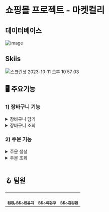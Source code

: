# 쇼핑몰 프로젝트 - 마켓컬리


## 데이터베이스
![image](https://github.com/AHNYUNKI/Team_Project/assets/121776373/c0bbf344-4361-42fc-8656-1fd031991222)


## Skiis
<img width="1588" alt="스크린샷 2023-10-11 오후 10 57 03" src="https://github.com/AHNYUNKI/Team_Project/assets/121776373/b081b2b1-b914-4caf-a09d-089a88065c11">

## 🖥️ 주요기능

### 1) 장바구니 기능
<details>
<summary>장바구니 담기</summary>

![img_1.png](img_1.png)

>장바구니 담기 Service 로직
```java
 /**
     * 회원 정보와 상품 정보를 받고 그 정보를 바탕으로 장바구니를 생성한다.
     */
    @Transactional
    public void addCart(Long memberId, Long itemId, int count, int price) {
                                                                        // Custom 예외처리 생성 후 처리
        Member member = memberRepository.findById(memberId).orElseThrow(ValueException::new);

        Item item = itemRepository.findById(itemId).orElseThrow(ValueException::new);

        Cart cart = cartRepository.save(Cart.builder()
                .member(member)
                .build());

        CartItem cartItem = cartItemRepository.save(CartItem.builder()
                .item(item)
                .count(count)
                .totalPrice(price)
                .cart(cart)
                .build());
    }
```
> 장바구니 담기 Controller 로직
```java
    private final CartService cartService;

    @PostMapping("/cart/add")
    public String addCart(@AuthenticationPrincipal MyUserDetails principal,
                        @RequestParam Long itemId,
                        @RequestParam int count,
                        @RequestParam int total) {

        cartService.addCart(principal.getMember().getId(), itemId, count, total);

        return "/index";

    }
```
</details>

<details>
<summary>장바구니 조회</summary>

![img_2.png](img_2.png)

>장바구니 조회 Service 로직
```java
    /**
     * QueryDSL을 사용해 장바구니에 저장된 상품 정보들을 가져온다.
     */
    public List<CartResponse> cartFindOne(Long memberId) {

        CartFindOne cartFindOne = new CartFindOne();

        cartFindOne.setMemberId(memberId);

        return cartRepository.cartFindOne(cartFindOne);
    }
```

>장바구니 조회 CustomRepository
```java
/**
     * QueryDSL -> 매핑된 엔티티에서 원하는 정보만 가져오기 위해 사용(성능 N+1 해결)
     *             (상품 ID, 상품 이름, 장바구니에 담을 상품 총 개수, 상품 가격, 장바구니에 담은 가격 총합)
     */
    @Override
    public List<CartResponse> cartFindOne(CartFindOne cartFindOne) {

        QCartItem cartItem = QCartItem.cartItem;
        QCart cart = QCart.cart;
        QMember member = QMember.member;
        QItem item = QItem.item;

        List<Tuple> queryResults = query
                .select(
                        item.id,
                        item.name,
                        cartItem.count.sum(),
                        item.price,
                        cartItem.totalPrice.sum())
                .from(cartItem)
                .join(cart).on(cartItem.cart.id.eq(cart.id))
                .join(item).on(cartItem.item.id.eq(item.id))
                .where(cart.member.id.eq(cartFindOne.getMemberId()))
                .groupBy(item.id)
                .fetch();

        List<CartResponse> cartResponses = new ArrayList<>();

        queryResults.forEach(tuple -> {
            CartResponse cartResponse = new CartResponse();
            cartResponse.setItemId(tuple.get(item.id));
            cartResponse.setName(tuple.get(item.name));
            cartResponse.setCount(tuple.get(cartItem.count.sum()));
            cartResponse.setPrice(tuple.get(item.price));
            cartResponse.setTotalPrice(tuple.get(cartItem.totalPrice.sum()));
            cartResponses.add(cartResponse);
        });
        return cartResponses;
    }

    private BooleanExpression cartIdLike(Long memberId) {
        if (memberId == null) {
            throw new ValueException();
        }

        return member.id.ne(memberId);

    }
```
> 장바구니 조회 Controller 로직
```java
    @GetMapping("/carts")
    public String cartList(@AuthenticationPrincipal MyUserDetails principal, Model model) {

        List<CartResponse> carts = cartService.cartFindOne(principal.getMember().getId());

        model.addAttribute("carts", carts);

        return "/cart/cart";
    }
```

</details>

### 2) 주문 기능
<details>
<summary>주문 생성</summary>

![img_3.png](img_3.png)

> 주문 Service 로직
```java
   /**
     * 주문 로직
     */
    @Transactional
    public void order(Long memberId, Long itemId, int count) {

        // 회원 id로 회원 정보 가져왔다.
        Member member = memberRepository.findById(memberId).orElseThrow(ValueException::new);

        // 상품 id로 상품 정보를 가져왔다.
        Item item = itemRepository.findById(itemId).orElseThrow(ValueException::new);

        // 주문생성
        Order order = orderRepository.save(Order.builder()
                .member(member)
                .orderStatus(OrderStatus.ORDER)
                .build());

        // 생성된 주문을 바탕으로 주문 시작
        OrderItem orderItem = OrderItem.createOrderItem(item, item.getPrice(), count, order);

        orderItemRepository.save(orderItem);

    }
```

> 주문 시 증감 로직
```java
    // service에서 넘겨 받은 데이터를 토대로 OrderItem을 만들고, item 재고 수량을 줄였다.
    public static OrderItem createOrderItem(Item item, int price, int count, Order order) {

        item.removeStock(count);

        return OrderItem.builder()
                .item(item)
                .price(price)
                .count(count)
                .order(order)
                .build();
    }

/**
 * 재고 증가
 */
public void addStock(int quantity) {
        this.stockQuantity += quantity;
        }

/**
 * 재고 감소
 */
public void removeStock(int quantity) {

        System.out.println("quantity => " + quantity);

        int restStock = this.stockQuantity - quantity;
        if (restStock < 0) {
        throw new NotEnoughStockException("품절 되었습니다.");
        }

        this.stockQuantity = restStock;

        }
```
>주문 Controller 로직
```java
    /**
     * 상품 주문
     */
    @PostMapping("/order")
    public String order(@AuthenticationPrincipal MyUserDetails myUserDetails,
                        @RequestParam Long itemId,
                        @RequestParam int count) {

        orderService.order(myUserDetails.getMember().getId(), itemId, count);

        return "index";
    }
```

</details>
<details>

<summary>주문 조회</summary>

![img_4.png](img_4.png)

>주문 조회 Service 로직
```java
    /**
     * 주문 조회
    */
    public List<Order> findAll(OrderSearch orderSearch) {
        return orderRepository.findAll(orderSearch);
    }
```

>주문 조회 CustomRepository
```
    @Override
    public List<Order> findAll(OrderSearch orderSearch) {

        QOrder order = QOrder.order;
        QMember member = QMember.member;
        return query.select(order)
                .from(order)
                .join(order.member, member)
                .where(statusEq(orderSearch.getOrderStatus()), nameLike(orderSearch.getMemberName()))
                .limit(1000)
                .fetch();
    }

    private BooleanExpression nameLike(String memberName) {
        if (StringUtils.hasText(memberName)) {
            return null;
        }

        return member.name.like(memberName);
    }

    private BooleanExpression statusEq(OrderStatus orderStatus) {
        if (orderStatus == null) {
            return null;
        }
        return order.orderStatus.eq(orderStatus);
    }
```

>주문 조회 Controller
```java
    /**
     * 상품 주문
     */
    @PostMapping("/order")
    public String order(@AuthenticationPrincipal MyUserDetails myUserDetails,
                        @RequestParam Long itemId,
                        @RequestParam int count) {

        orderService.order(myUserDetails.getMember().getId(), itemId, count);

        return "index";
    }
```

</details>

<br>

## 🪝 팀원
<table>
  <tbody>  
        <tr>
      <td align="center">
<a href="https://github.com/AHNYUNKI"><img src="https://github.com/AHNYUNKI.png" width="150px;" alt=""/>
<br /><sub><b>팀장, BE : 안윤기</b></sub></a><br />
      </td>
      <td align="center">
<a href="https://github.com/shengu9"><img src="https://github.com/shengu9.png" width="150px;" alt=""/>
<br /><sub><b>BE : 이현구</b></sub></a><br />
      </td>
      <td align="center">
<a href="https://github.com/yyy2724"><img src="https://github.com/yyy2724.png" width="150px;" alt=""/>
<br /><sub><b>BE : 김양현</b></sub></a><br />
    </tr>
</tbody>
</table>
